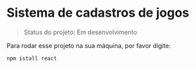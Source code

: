 <h1>Sistema de cadastros de jogos</h1> 

> Status do projeto: Em desenvolvimento

Para rodar esse projeto na sua máquina, por favor digite:

```
npm istall react
```
